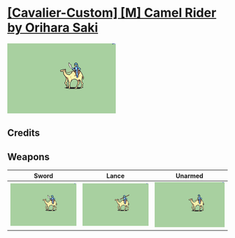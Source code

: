 # [\[Cavalier-Custom\] \[M\] Camel Rider by Orihara Saki](./)
 

<img src="./1.%20Sword/Sword_000.png" alt="[Cavalier-Custom] [M] Camel Rider by Orihara Saki standing" />

## Credits



## Weapons
 

|Sword |Lance |Unarmed |
|  :---: | :---: | :---: |
| <img alt="Sword animation" src="./1.%20Sword/Sword.gif" /> | <img alt="Lance animation" src="./2.%20Lance/Lance.gif" /> | <img alt="Unarmed animation" src="./8.%20Unarmed/Unarmed.gif" /> |
